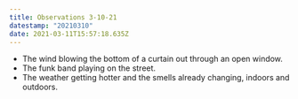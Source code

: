 ```yaml
---
title: Observations 3-10-21
datestamp: "20210310"
date: 2021-03-11T15:57:18.635Z
---
```

- The wind blowing the bottom of a curtain out through an open window.
- The funk band playing on the street.
- The weather getting hotter and the smells already changing, indoors and outdoors.